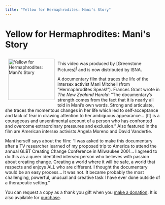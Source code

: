 ```yaml
---
title: "Yellow for Hermaphrodites: Mani's Story"
---
```


# Yellow for Hermaphrodites: Mani's Story

<p><img src="/img/store/manistory_c.jpg" width="150" height="134" alt="Yellow for Hermaphrodites: Mani's Story" align="left" hspace=10 vspace=10>  <br />
This video was produced by [Greenstone Pictures]<sup class="footnote" id="fnrev6686394365d8a20a142ba4-1"><a href="#fn6686394365d8a20a142ba4-1">1</a></sup> and is now distributed by <span class="caps">ISNA</span>.  </p>

A documentary film that traces the life of the intersex activist Mani Mitchell (from &#8220;Hermaphrodites Speak!&#8221;). Frances Grant wrote in <em>The New Zealand Herald</em>: &#8220;The documentary&#8217;s strength comes from the fact that it is nearly all told in Mani&#8217;s own words. Strong and articulate, she traces the momentous changes in her life which led to self-acceptance and lack of fear in drawing attention to her ambiguous appearance&#8230; [It] is a courageous and unsentimental account of a person who has confronted and overcome extraordinary pressures and exclusion.&#8221; Also featured in the film are American intersex activists Angela Moreno and David Vandertie.&nbsp;</p>  

<p>Mani herself says about the film: &#8220;I was asked to make this documentary after a TV researcher learned of my proposed trip to America to attend the annual <span class="caps">GLBT</span> Creating Change Conference in Milwaukee 2001&#8230; I agreed to do this as a queer identified intersex person who believes with passion about creating change. Creating a world where it will be safe, a world that respects and enjoys <span class="caps">ALL</span> who are different. I thought the documentary would be an easy process&#8230; It was not. It became probably the most challenging, powerful, unusual and creative task I have ever done outside of a therapeutic setting.&#8221;  </p>

<p>You can request a copy as a thank you gift when you <a href="/donate">make a donation</a>. It is also available for <a href="/videos/purchase">purchase</a>.</p>

 [1]: http://www.greenstonepictures.com
